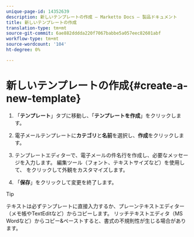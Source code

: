 ```yaml
---
unique-page-id: 14352639
description: 新しいテンプレートの作成 — Marketto Docs — 製品ドキュメント
title: 新しいテンプレートの作成
translation-type: tm+mt
source-git-commit: 6ae882dddda220f7067babbe5a057eec82601abf
workflow-type: tm+mt
source-wordcount: '104'
ht-degree: 0%

---
```



# 新しいテンプレートの作成{#create-a-new-template}

1. 「**テンプレート**」タブに移動し、「**テンプレートを作成**」をクリックします。

1. 電子メールテンプレートに&#x200B;**カテゴリ**&#x200B;と&#x200B;**名前**&#x200B;を選択し、**作成**&#x200B;をクリックします。

1. テンプレートエディターで、電子メールの件名行を作成し、必要なメッセージを入力します。 編集ツール（フォント、テキストサイズなど）を使用して、 をクリックして外観をカスタマイズします。

1. 「**保存**」をクリックして変更を終了します。

>[!TIP]
>
>テキストは必ずテンプレートに直接入力するか、プレーンテキストエディター（メモ帳やTextEditなど）からコピーします。 リッチテキストエディタ（MS Wordなど）からコピー&amp;ペーストすると、書式の不規則性が生じる場合があります。
